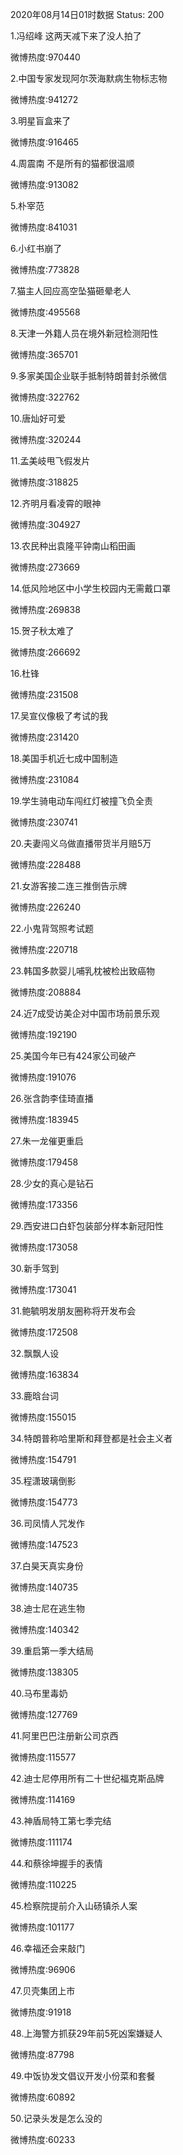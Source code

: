 2020年08月14日01时数据
Status: 200

1.冯绍峰 这两天减下来了没人拍了

微博热度:970440

2.中国专家发现阿尔茨海默病生物标志物

微博热度:941272

3.明星盲盒来了

微博热度:916465

4.周震南 不是所有的猫都很温顺

微博热度:913082

5.朴宰范

微博热度:841031

6.小红书崩了

微博热度:773828

7.猫主人回应高空坠猫砸晕老人

微博热度:495568

8.天津一外籍人员在境外新冠检测阳性

微博热度:365701

9.多家美国企业联手抵制特朗普封杀微信

微博热度:322762

10.唐灿好可爱

微博热度:320244

11.孟美岐甩飞假发片

微博热度:318825

12.齐明月看凌霄的眼神

微博热度:304927

13.农民种出袁隆平钟南山稻田画

微博热度:273669

14.低风险地区中小学生校园内无需戴口罩

微博热度:269838

15.贺子秋太难了

微博热度:266692

16.杜锋

微博热度:231508

17.吴宣仪像极了考试的我

微博热度:231420

18.美国手机近七成中国制造

微博热度:231084

19.学生骑电动车闯红灯被撞飞负全责

微博热度:230741

20.夫妻闯义乌做直播带货半月赔5万

微博热度:228488

21.女游客接二连三推倒告示牌

微博热度:226240

22.小鬼背驾照考试题

微博热度:220718

23.韩国多款婴儿哺乳枕被检出致癌物

微博热度:208884

24.近7成受访美企对中国市场前景乐观

微博热度:192190

25.美国今年已有424家公司破产

微博热度:191076

26.张含韵李佳琦直播

微博热度:183945

27.朱一龙催更重启

微博热度:179458

28.少女的真心是钻石

微博热度:173356

29.西安进口白虾包装部分样本新冠阳性

微博热度:173058

30.新手驾到

微博热度:173041

31.鲍毓明发朋友圈称将开发布会

微博热度:172508

32.飘飘人设

微博热度:163834

33.鹿晗台词

微博热度:155015

34.特朗普称哈里斯和拜登都是社会主义者

微博热度:154791

35.程潇玻璃倒影

微博热度:154773

36.司凤情人咒发作

微博热度:147523

37.白昊天真实身份

微博热度:140735

38.迪士尼在逃生物

微博热度:140342

39.重启第一季大结局

微博热度:138305

40.马布里毒奶

微博热度:127769

41.阿里巴巴注册新公司京西

微博热度:115577

42.迪士尼停用所有二十世纪福克斯品牌

微博热度:114169

43.神盾局特工第七季完结

微博热度:111174

44.和蔡徐坤握手的表情

微博热度:110225

45.检察院提前介入山砀镇杀人案

微博热度:101177

46.幸福还会来敲门

微博热度:96906

47.贝壳集团上市

微博热度:91918

48.上海警方抓获29年前5死凶案嫌疑人

微博热度:87798

49.中饭协发文倡议开发小份菜和套餐

微博热度:60892

50.记录头发是怎么没的

微博热度:60233


